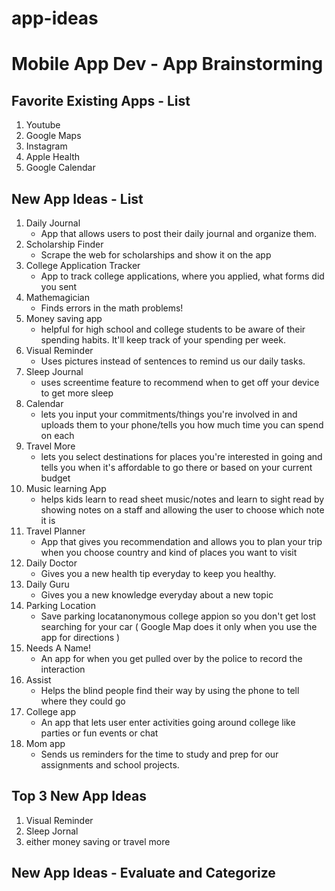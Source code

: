 # app-ideas
Mobile App Dev - App Brainstorming
===

## Favorite Existing Apps - List
1. Youtube
2. Google Maps
3. Instagram
4. Apple Health
5. Google Calendar

## New App Ideas - List
1. Daily Journal 
    - App that allows users to post their daily journal and organize them.
2. Scholarship Finder 
     - Scrape the web for scholarships and show it on the app
3. College Application Tracker 
     - App to track college applications, where you applied, what forms did you sent
4. Mathemagician 
     - Finds errors in the math problems!
5. Money saving app 
     - helpful for high school and college students to be aware of their spending habits. It'll keep track of your spending per week.
6. Visual Reminder 
     - Uses pictures instead of sentences to remind us our daily tasks.
7. Sleep Journal 
     - uses screentime feature to recommend when to get off your device to get more sleep
8. Calendar 
     - lets you input your commitments/things you're involved in and uploads them to your phone/tells you how much time you can spend on each
9. Travel More 
    - lets you select destinations for places you're interested in going and tells you when it's affordable to go there or based on your current budget
10. Music learning App 
    - helps kids learn to read sheet music/notes and learn to sight read by showing notes on a staff and allowing the user to choose which note it is
11. Travel Planner 
    - App that gives you recommendation and allows you to plan your trip when you choose country and kind of places you want to visit
12. Daily Doctor 
    - Gives you a new health tip everyday to keep you healthy.
13. Daily Guru 
    - Gives you a new knowledge everyday about a new topic
14. Parking Location 
    - Save parking locatanonymous college appion so you don't get lost searching for your car ( Google Map does it only when you use the app for directions )
15. Needs A Name! 
    - An app for when you get pulled over by the police to record the interaction 
16. Assist 
    - Helps the blind people find their way by using the phone to tell where they could go
17. College app 
    - An app that lets user enter activities going around college like parties or fun events or chat 
18. Mom app 
    - Sends us reminders for the time to study and prep for our assignments and school projects.

## Top 3 New App Ideas
1. Visual Reminder
2. Sleep Jornal
3. either money saving or travel more


## New App Ideas - Evaluate and Categorize


